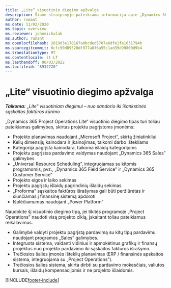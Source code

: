 ```yaml
---
title: „Lite“ visuotinio diegimo apžvalga
description: Šiame straipsnyje pateikiama informacija apie „Dynamics 365 Project Operations“ „Lite“ visuotinį diegimą.
author: rumant
ms.date: 11/02/2020
ms.topic: overview
ms.reviewer: johnmichalak
ms.author: rumant
ms.openlocfilehash: 2019d3e178167a0bcded5707a6dfe1fa1631794b
ms.sourcegitcommit: 6cfc50d89528df977a8f6a55c1ad39d99800d9b4
ms.translationtype: MT
ms.contentlocale: lt-LT
ms.lasthandoff: 06/03/2022
ms.locfileid: "8932720"
---
```

# <a name="lite-deployment-overview"></a>„Lite“ visuotinio diegimo apžvalga

_**Taikoma:** „Lite“ visuotiniam diegimui – nuo sandorio iki išankstinės sąskaitos faktūros kūrimo_

„Dynamics 365 Project Operations Lite“ visuotinio diegimo tipas turi toliau pateikiamas galimybes, skirtas projektu pagrįstoms įmonėms:

- Projekto planavimas naudojant „Microsoft Project“, skirtą žiniatinkliui
- Kelių dimensijų kainodara ir įkainojimas, taikomi darbo ištekliams
- Kategorija pagrįsta kainodara, taikoma išlaidų kategorijoms
- Projektu pagrįstas pardavimo valdymas naudojant „Dynamics 365 Sales” galimybes
- „Universal Resource Scheduling”, integruojamas su kitomis programomis, pvz., „Dynamics 365 Field Service” ir „Dynamics 365 Customer Service“
- Projekto eigos ir laiko sekimas
- Projektu pagrįstų išlaidų pagrindinių išlaidų sekimas
- „Proforma” sąskaitos faktūros išrašymas gali būti peržiūrėtas ir siunčiamas į finansinę sistemą apdoroti
- Išplėčiamumas naudojant „Power Platform”

Naudokite šį visuotinio diegimo tipą, jei tikitės programoje „Project Operations” naudoti visą projekto ciklą, įskaitant toliau pateikiamus reikalavimus.

- Galimybė valdyti projektu pagrįstą pardavimą su kitų tipų pardavimu naudojant programos „Sales” galimybes.
- Integruota sistema, valdanti vidinius ir apmokėtinus grafikų ir finansų projektus nuo projekto pardavimo iki sąskaitos faktūros išrašymo.
- Trečiosios šalies įmonės išteklių planavimas (ERP / finansinės apskaitos sistema, integruojama su „Project Operations”).
- Trečiosios šalies sistema, skirta dirbti su pardavimo mokesčiais, valiutos kursais, išlaidų kompensacijomis ir ne projekto išlaidomis.


[!INCLUDE[footer-include](../includes/footer-banner.md)]